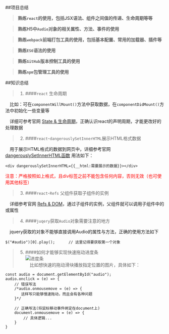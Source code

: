##项目总结
>**熟练`react`的使用，包括JSX语法、组件之间值的传递、生命周期等等**<br/>

>**熟练H5中`Audio`对象的相关属性、方法、事件的使用**<br/>

>**熟练`webpack`前端打包工具的使用，包括基本配置、常用的加载器、插件等**<br/>

>**熟练`ES6`语法的使用**<br/>

>**熟练`GitHub`版本控制工具的使用**<br/>

>**熟练`npm`包管理工具的使用**<br/>

##知识总结
>1. ####`react` 生命周期<br/>

&emsp;比如：可在`componentWillMount()`方法中获取数据，在`componentDidMount()`方法中初始化一些变量等<br/>

&emsp;详细可参考官网 [State & 生命周期](https://react.docschina.org/docs/state-and-lifecycle.html)，正确认识react的声明周期，才能更改好的处理数据

>2. ####`react`-`dangerouslySetInnerHTML`展示HTML格式数据<br/>

&emsp;用于展示HTML格式的数据到网页中，详细参考官网 [dangerouslySetInnerHTML函数](https://react.docschina.org/docs/dom-elements.html#dangerouslysetinnerhtml%E5%87%BD%E6%95%B0) 用法如下：
```
<div dangerouslySetInnerHTML={{__html:需要展示的数据}}></div>
```
<font color=red>注意：严格按照如上格式，且div标签之前不能包含任何内容，否则无效（也可使用其他标签）</font>

>3. ####`react`-`Refs` 父组件获取子组件的实例<br/>

&emsp;详细参考官网 [Refs & DOM](https://react.docschina.org/docs/refs-and-the-dom.html)，通过子组件的实例，父组件就可以调用子组件中的或属性

>4. ####`juqery`获取`Audio`对象需要注意的地方<br/>

&emsp;jquery获取的对象不能够直接调用Audio的属性与方法，正确的使用方法如下
```
$("#audio")[0].play();      // 这里记得要获取第一个对象
```

>5. ####如何才能够实现快速拖动进度条<br/>
![进度条](http://www.iwtem.com/control.png)<br/>
&emsp;比如想快速的拖动滑块播放指定位置的图片，具体如下：
```
const audio = document.getElementById("audio");
audio.onclick = (e) => {
    // 错误写法
    /*audio.onmousemove = (e) => {
       这样写只能够慢速拖动，而且会有各种问题 
    }*/
    
    // 正确写法(将鼠标移动事件绑定在document上)
    document.onmousemove = (e) => {
        // 具体逻辑...
    }
}
```
